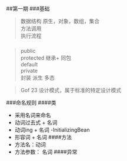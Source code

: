 ##第一期
###基础
> 数据结构 原生，对象，数组，集合  
> 方法调用  
> 执行流程

###
> public  
> protected  继承+ 同包   
> default  
> private  
>封装 派生 多态  

> Gof 23 设计模式，属于标准的特定设计模式
   
###命名规则
####类
* 采用名词来命名
* 动词过去式 + 名词
* 动词ing + 名词
    -InitializingBean
* 形容词 + 名词
####方法
 * 方法名：动词
 * 方法参数： 名词
####异常